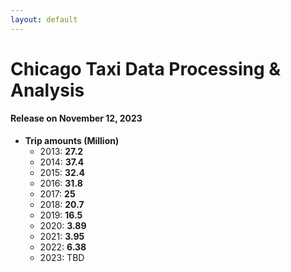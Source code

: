 ```yaml
---
layout: default
---
```


# Chicago Taxi Data Processing & Analysis

#### Release on November 12, 2023

- **Trip amounts (Million)**
  - 2013: **27.2**
  - 2014: **37.4**
  - 2015: **32.4**
  - 2016: **31.8**
  - 2017: **25**
  - 2018: **20.7**
  - 2019: **16.5**
  - 2020: **3.89**
  - 2021: **3.95**
  - 2022: **6.38**
  - 2023: TBD
